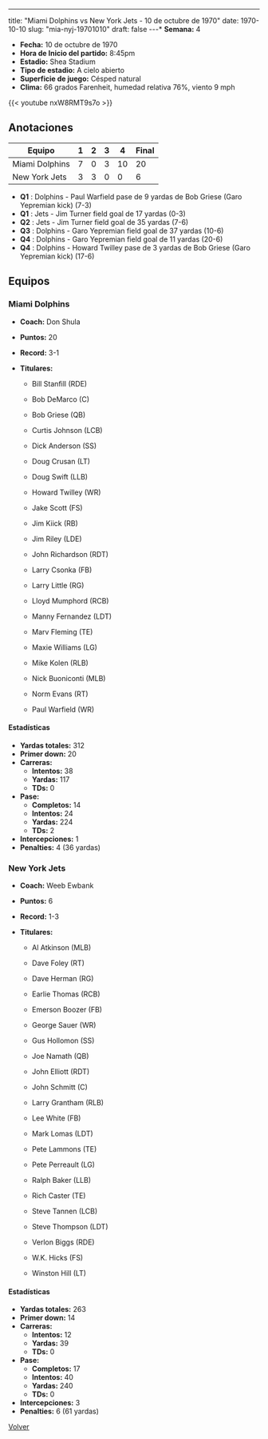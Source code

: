 ---
title: "Miami Dolphins vs New York Jets - 10 de octubre de 1970"
date: 1970-10-10
slug: "mia-nyj-19701010"
draft: false
---* **Semana:** 4
* **Fecha:** 10 de octubre de 1970
* **Hora de Inicio del partido:** 8:45pm
* **Estadio:** Shea Stadium
* **Tipo de estadio:** A cielo abierto
* **Superficie de juego:** Césped natural
* **Clima:** 66 grados Farenheit, humedad relativa 76%, viento 9 mph

{{< youtube nxW8RMT9s7o >}}


## Anotaciones
| Equipo | 1 | 2 | 3 | 4 | Final |
|--------|---|---|---|---|-------|
| Miami Dolphins  | 7 | 0 | 3 | 10  | 20 |
| New York Jets  | 3 | 3 | 0 | 0  | 6 |
* **Q1** : Dolphins - Paul Warfield pase de 9 yardas de Bob Griese (Garo Yepremian kick) (7-3)
* **Q1** : Jets - Jim Turner field goal de 17 yardas (0-3)
* **Q2** : Jets - Jim Turner field goal de 35 yardas (7-6)
* **Q3** : Dolphins - Garo Yepremian field goal de 37 yardas (10-6)
* **Q4** : Dolphins - Garo Yepremian field goal de 11 yardas (20-6)
* **Q4** : Dolphins - Howard Twilley pase de 3 yardas de Bob Griese (Garo Yepremian kick) (17-6)


## Equipos


### Miami Dolphins
* **Coach:** Don Shula
* **Puntos:** 20
* **Record:** 3-1
* **Titulares:** 

  * Bill Stanfill (RDE) 

  * Bob DeMarco (C) 

  * Bob Griese (QB) 

  * Curtis Johnson (LCB) 

  * Dick Anderson (SS) 

  * Doug Crusan (LT) 

  * Doug Swift (LLB) 

  * Howard Twilley (WR) 

  * Jake Scott (FS) 

  * Jim Kiick (RB) 

  * Jim Riley (LDE) 

  * John Richardson (RDT) 

  * Larry Csonka (FB) 

  * Larry Little (RG) 

  * Lloyd Mumphord (RCB) 

  * Manny Fernandez (LDT) 

  * Marv Fleming (TE) 

  * Maxie Williams (LG) 

  * Mike Kolen (RLB) 

  * Nick Buoniconti (MLB) 

  * Norm Evans (RT) 

  * Paul Warfield (WR) 

#### Estadísticas
* **Yardas totales:** 312
* **Primer down:** 20
* **Carreras:**
  * **Intentos:** 38
  * **Yardas:** 117
  * **TDs:** 0
* **Pase:**
  * **Completos:** 14
  * **Intentos:** 24
  * **Yardas:** 224
  * **TDs:** 2
* **Intercepciones:** 1
* **Penalties:** 4 (36 yardas)

### New York Jets
* **Coach:** Weeb Ewbank
* **Puntos:** 6
* **Record:** 1-3
* **Titulares:** 

  * Al Atkinson (MLB) 

  * Dave Foley (RT) 

  * Dave Herman (RG) 

  * Earlie Thomas (RCB) 

  * Emerson Boozer (FB) 

  * George Sauer (WR) 

  * Gus Hollomon (SS) 

  * Joe Namath (QB) 

  * John Elliott (RDT) 

  * John Schmitt (C) 

  * Larry Grantham (RLB) 

  * Lee White (FB) 

  * Mark Lomas (LDT) 

  * Pete Lammons (TE) 

  * Pete Perreault (LG) 

  * Ralph Baker (LLB) 

  * Rich Caster (TE) 

  * Steve Tannen (LCB) 

  * Steve Thompson (LDT) 

  * Verlon Biggs (RDE) 

  * W.K. Hicks (FS) 

  * Winston Hill (LT) 

#### Estadísticas
* **Yardas totales:** 263
* **Primer down:** 14
* **Carreras:**
  * **Intentos:** 12
  * **Yardas:** 39
  * **TDs:** 0
* **Pase:**
  * **Completos:** 17
  * **Intentos:** 40
  * **Yardas:** 240
  * **TDs:** 0
* **Intercepciones:** 3
* **Penalties:** 6 (61 yardas)


[Volver](/historia/1970)
